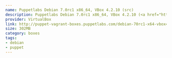 ```yaml
---
name: Puppetlabs Debian 7.0rc1 x86_64, VBox 4.2.10 (src)
description: Puppetlabs Debian 7.0rc1 x86_64, VBox 4.2.10 (<a href="http://github.com/puppetlabs/puppet-vagrant-boxes">src</a>)
provider: VirtualBox
link: http://puppet-vagrant-boxes.puppetlabs.com/debian-70rc1-x64-vbox4210.box
size: 302MB
category: boxes
tags:
- debian
- puppet
---
```

